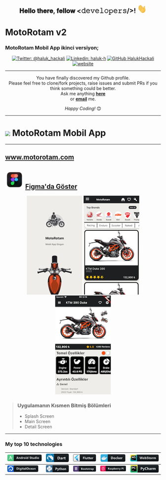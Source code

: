 <div align="center">
<h2> 𝐇𝐞𝐥𝐥𝐨 𝐭𝐡𝐞𝐫𝐞, 𝐟𝐞𝐥𝐥𝐨𝐰 <𝚍𝚎𝚟𝚎𝚕𝚘𝚙𝚎𝚛𝚜/>! <img src="https://github.com/ABSphreak/ABSphreak/blob/master/gifs/Hi.gif" width="30px"></h2>
</div>


# MotoRotam v2
### MotoRotam Mobil App ikinci versiyon;

<div align="center">

[![Twitter: @haluk_hackali](https://img.shields.io/twitter/follow/haluk_hackali?style=social)](https://twitter.com/haluk_hackali)
[![Linkedin: haluk-h](https://img.shields.io/badge/-halukh-blue?style=flat-square&logo=Linkedin&logoColor=white&link=https://www.linkedin.com/in/halukh/)](https://www.linkedin.com/in/halukh/)
[![GitHub HalukHackali](https://img.shields.io/github/followers/HalukHackali?label=follow&style=social)](https://github.com/HalukHackali)
[![website](https://img.shields.io/badge/Website-46a2f1.svg?&style=flat-square&logo=Google-Chrome&logoColor=white&link=http://halukhackali.com.tr/)](http://halukhackali.com.tr/)

  
  </div>

---

<div align="center">

You have finally discovered my Github profile. <br>
Please feel free to clone/fork projects, raise issues and submit PRs if you think something could be better. <br>
Ask me anything <a href="https://github.com/HalukHackali/dindefterim_mobil_app/issues/new"><b>here</b></a><br>
or <a href="mailto:halukh@protonmail.com"><b>email</b></a> me.

<i>Happy Coding!</i> 😊 

</div>

---

#  <img src="https://github.com/HalukHackali/.png" width="60"> MotoRotam Mobil App
----
www.motorotam.com
----
<div>
<h2> 
    <a href="https://www.figma.com/file/KUDIXTNDmI3sdfFlzQ93mc/MotoRotam_2?node-id=0%3A1"><img src="https://github.com/HalukHackali/motorotam/blob/master/assets/images/figma_macos_bigsur_icon_190183.png?raw=true" width="60px"></a> <a href="https://www.figma.com/file/KUDIXTNDmI3sdfFlzQ93mc/MotoRotam_2?node-id=0%3A1"><b>Figma'da Göster</b></a>
  </h2>
</div>

<div align="center">
<img src="https://raw.githubusercontent.com/HalukHackali/motorotam/master/assets/images/Google%20Pixel%202%20-%201.png?token=GHSAT0AAAAAABTPO7Q64GYCOQFLOK6SJLWMYTW523Q">

<img src="https://raw.githubusercontent.com/HalukHackali/motorotam/master/assets/images/Google%20Pixel%202%20-%202.png?token=GHSAT0AAAAAABTPO7Q6P7KZDFF434SGRKIKYTW56NQ">
  
  <img src="https://raw.githubusercontent.com/HalukHackali/motorotam/master/assets/images/detail.png?token=GHSAT0AAAAAABTPO7Q72XVLGN5RNVNLPSZGYTW6DUA">
</div>

> ### Uygulamanın Kısmen Bitmiş Bölümleri
> - Splash Screen
> - Main Screen
> - Detail Screen


---
### My top 10 technologies

| <img src="https://github.com/HalukHackali/dindefterim_mobil_app/blob/master/assets/badges/android_studio_button_icon_151887.png" width="120"/> |<img src="https://github.com/HalukHackali/dindefterim_mobil_app/blob/master/assets/badges/dart_button_icon_151933.png" width="75"  /> |<img src="https://github.com/HalukHackali/dindefterim_mobil_app/blob/master/assets/badges/flutter_button_icon_151957.png" width="80"/>|<img src="https://github.com/HalukHackali/dindefterim_mobil_app/blob/master/assets/badges/docker_button_icon_151885.png" width="80"/>|<img src="https://github.com/HalukHackali/dindefterim_mobil_app/blob/master/assets/badges/jetbrains_webstorm_button_icon_151873.png" width="100"/>|
|---|---|---|---|---|
|<img src="https://github.com/HalukHackali/dindefterim_mobil_app/blob/master/assets/badges/digitalocean_button_icon_151900.png" width="100"/>|<img src="https://github.com/HalukHackali/dindefterim_mobil_app/blob/master/assets/badges/python_button_icon_151925.png" width="80"/>|<img src="https://github.com/HalukHackali/dindefterim_mobil_app/blob/master/assets/badges/bootstrap_button_icon_151958.png" width="80"/>|<img src="https://github.com/HalukHackali/dindefterim_mobil_app/blob/master/assets/badges/raspberrypi_button_icon_151859.png" width="90"/>|<img src="https://github.com/HalukHackali/dindefterim_mobil_app/blob/master/assets/badges/jetbrains_pycharm_button_icon_151876.png" width="100"/> |
